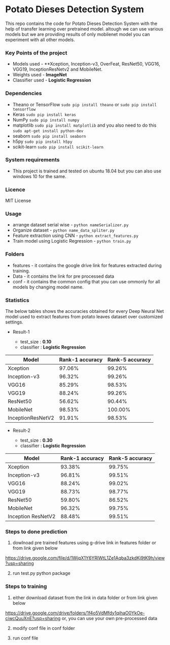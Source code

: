 # Potato Dieses Detection System #

This repo contains the code for Potato Dieses Detection System with the help of transfer learning over pretrained model. altough we can use various models but we are providing results of only mobilenet model you can experiment with all other models.

### Key Points of the project ###
* Models used     - **Xception, Inception-v3, OverFeat, ResNet50, VGG16, VGG19, InceptionResNetv2 and MobileNet.
* Weights used    - **ImageNet**
* Classifier used - **Logistic Regression**


### Dependencies ###
* Theano or TensorFlow `sudo pip install theano` or `sudo pip install tensorflow`
* Keras `sudo pip install keras`
* NumPy `sudo pip install numpy`
* matplotlib `sudo pip install matplotlib` and you also need to do this `sudo apt-get install python-dev`
* seaborn `sudo pip install seaborn`
* h5py `sudo pip install h5py`
* scikit-learn `sudo pip install scikit-learn`

### System requirements
* This project is trained and tested on ubuntu 18.04 but you can also use windows 10 for the same.

### Licence
MIT License

### Usage ###
* arrange dataset serial wise           - `python nameSerializer.py`
* Organize dataset                      - `python name_data_spliter.py`
* Feature extraction using CNN          - `python extract_features.py`
* Train model using Logistic Regression - `python train.py`

### Folders ###
* features   - it contains the google drive link for features extracted during training.
* Data 		 - it contains the link for pre processed data
* conf       - it contains the common config that you can use ommonly for all models by changing model name.

### Statistics ###
The below tables shows the accuracies obtained for every Deep Neural Net model used to extract features from potato leaves dataset over customized settings.

* Result-1
  
  * test_size  : **0.10**
  * classifier : **Logistic Regression**
  
| Model             | Rank-1 accuracy | Rank-5 accuracy |
|-------------------|-----------------|-----------------|
| Xception          | 97.06%          | 99.26%      	|
| Inception-v3      | 96.32%          | 99.26%          |
| VGG16             | 85.29%          | 98.53%          |
| VGG19             | 88.24%          | 99.26%          |
| ResNet50          | 56.62%          | 90.44%          |
| MobileNet         |98.53%           | 100.00%         |
| InceptionResNetV2 | 91.91%          | 98.53%          |


* Result-2
  
  * test_size  : **0.30**
  * classifier : **Logistic Regression**

| Model              | Rank-1 accuracy | Rank-5 accuracy |
|--------------------|-----------------|-----------------|
| Xception           | 93.38%          | 99.75%          |
| Inception-v3       | 96.81%          | 99.51%          |
| VGG16              | 88.24%          | 99.02%          |
| VGG19              | 88.73%          | 98.77%          |
| ResNet50           | 59.80%          | 86.52%          |
| MobileNet          | 96.32%          | 99.75%          |
| Inception ResNetV2 | 88.48%          | 99.51%          |


### Steps to done prediction ###
1. dowlnoad pre trained features using g-drive link in features folder or from link given below

https://drive.google.com/file/d/1WjqX1Y6YRlWtL1Ze1Aqba3zkdKj9tK9h/view?usp=sharing

2. run test.py python package


### Steps to training ###
1. either download dataset from the link in data folder or from link given below

https://drive.google.com/drive/folders/1f4o5VdMfdy1qihaO0YkOe-ciwcQuuXnE?usp=sharing
or,
you can use your own pre-processed data

2. modify conf file in conf folder 

3. run conf file
